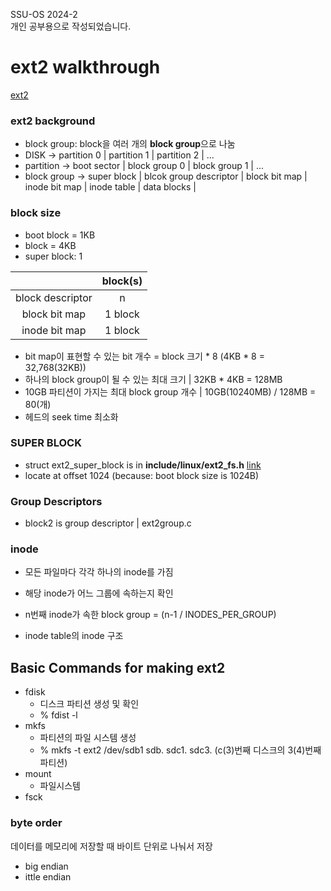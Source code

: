 SSU-OS 2024-2   
개인 공부용으로 작성되었습니다.   

# ext2 walkthrough

[ext2](https://github.com/torvalds/linux/tree/master/fs/ext2)

### ext2 background

- block group: block을 여러 개의 **block group**으로 나눔
- DISK -> partition 0 | partition 1 | partition 2 | ...
- partition -> boot sector | block group 0 | block group 1 | ...
- block group -> super block | blcok group descriptor | block bit map | inode bit map | inode table | data blocks |


### block size
- boot block = 1KB
- block = 4KB
- super block: 1

|   |block(s)|
|:-----:|:-----:|
|block descriptor | n |
|block bit map | 1 block |
|inode bit map | 1 block |

- bit map이 표현할 수 있는 bit 개수 = block 크기 * 8 (4KB * 8 = 32,768(32KB))
- 하나의 block group이 될 수 있는 최대 크기 | 32KB * 4KB = 128MB
- 10GB 파티션이 가지는 최대 block group 개수 | 10GB(10240MB) / 128MB = 80(개)
- 헤드의 seek time 최소화


### SUPER BLOCK

- struct ext2_super_block is in **include/linux/ext2_fs.h** [link](https://github.com/torvalds/linux/blob/aaf20f870da056752f6386693cc0d8e25421ef35/fs/ext2/ext2.h#L410)
- locate at offset 1024 (because: boot block size is 1024B)

### Group Descriptors
- block2 is group descriptor | ext2group.c

### inode
- 모든 파일마다 각각 하나의 inode를 가짐
- 해당 inode가 어느 그룹에 속하는지 확인
- n번째 inode가 속한 block group = (n-1 / INODES_PER_GROUP)

- inode table의 inode 구조

## Basic Commands for making ext2
- fdisk
    - 디스크 파티션 생성 및 확인
    - % fdist -l
- mkfs
    - 파티션의 파일 시스템 생성
    - % mkfs -t ext2 /dev/sdb1   sdb. sdc1. sdc3. (c(3)번째 디스크의 3(4)번째 파티션)
- mount
    - 파일시스템
- fsck

### byte order
데이터를 메모리에 저장할 때 바이트 단위로 나눠서 저장
- big endian
- ittle endian